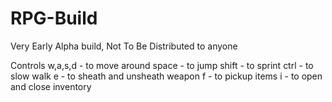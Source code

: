 # RPG-Build
Very Early Alpha build, Not To Be Distributed to anyone

Controls
 w,a,s,d - to move around
 space - to jump
 shift - to sprint
 ctrl - to slow walk
 e - to sheath and unsheath weapon
 f - to pickup items
 i - to open and close inventory
 
